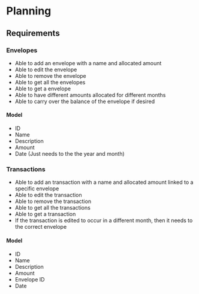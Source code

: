 # Planning

## Requirements

### Envelopes

 * Able to add an envelope with a name and allocated amount
 * Able to edit the envelope
 * Able to remove the envelope
 * Able to get all the envelopes
 * Able to get a envelope
 * Able to have different amounts allocated for different months
 * Able to carry over the balance of the envelope if desired

#### Model

 * ID
 * Name
 * Description
 * Amount
 * Date (Just needs to the the year and month)

### Transactions

 * Able to add an transaction with a name and allocated amount linked to a specific envelope
 * Able to edit the transaction
 * Able to remove the transaction
 * Able to get all the transactions
 * Able to get a transaction
 * If the transaction is edited to occur in a different month, then it needs to the correct envelope

#### Model

 * ID
 * Name
 * Description
 * Amount
 * Envelope ID
 * Date
